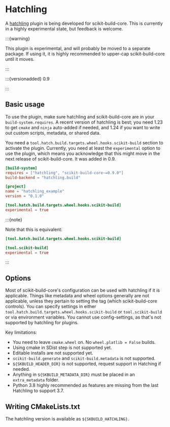 # Hatchling

A [hatchling][] plugin is being developed for scikit-build-core. This is
currently in a highly experimental state, but feedback is welcome.

:::{warning}

This plugin is experimental, and will probably be moved to a separate package.
If using it, it is highly recommended to upper-cap scikit-build-core until it
moves.

:::

:::{versionadded} 0.9

:::

## Basic usage

To use the plugin, make sure hatchling and scikit-build-core are in your
`build-system.requires`. A recent version of hatchling is best; you need 1.23 to
get `cmake` and `ninja` auto-added if needed, and 1.24 if you want to write out
custom scripts, metadata, or shared data.

You need a `tool.hatch.build.targets.wheel.hooks.scikit-build` section to
activate the plugin. Currently, you need at least the `experimental` option to
use the plugin, which means you acknowledge that this might move in the next
release of scikit-build-core. It was added in 0.9.

```toml
[build-system]
requires = ["hatchling", "scikit-build-core~=0.9.0"]
build-backend = "hatchling.build"

[project]
name = "hatchling_example"
version = "0.1.0"

[tool.hatch.build.targets.wheel.hooks.scikit-build]
experimental = true
```

:::{note}

Note that this is equivalent:

```toml
[tool.hatch.build.targets.wheel.hooks.scikit-build]

[tool.scikit-build]
experimental = true
```

:::

## Options

Most of scikit-build-core's configuration can be used with hatchling if it is
applicable. Things like metadata and wheel options generally are not applicable,
unless they pertain to setting the tag (which scikit-build-core controls). You
can specify settings in either
`tool.hatch.build.targets.wheel.hooks.scikit-build` or `tool.scikit-build` or
via environment variables. You cannot use config-settings, as that's not
supported by hatchling for plugins.

Key limitations:

- You need to leave `cmake.wheel` on. No `wheel.platlib = False` builds.
- Using cmake in SDist step is not supported yet.
- Editable installs are not supported yet.
- `scikit-build.generate` and `scikit-build.metadata` is not supported.
- `${SKBUILD_HEADER_DIR}` is not supported, request support in Hatching if
  needed.
- Anything in `${SKBUILD_METADATA_DIR}` must be placed in an `extra_metadata`
  folder.
- Python 3.8 highly recommended as features are missing from the last Hatchling
  to support 3.7.

## Writing CMakeLists.txt

The hatchling version is available as `${SKBUILD_HATCHLING}`.

[hatchling]: https://hatch.pypa.io
